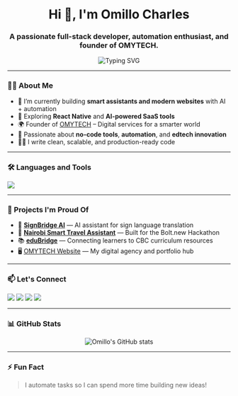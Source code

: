 <h1 align="center">Hi 👋, I'm Omillo Charles</h1>
<h3 align="center">A passionate full-stack developer, automation enthusiast, and founder of OMYTECH.</h3>

<p align="center">
  <img src="https://readme-typing-svg.demolab.com?font=Fira+Code&size=22&pause=1000&center=true&vCenter=true&width=440&lines=Building+the+future+with+code;Helping+brands+go+digital+%F0%9F%93%BB;Next.js+%7C+Firebase+%7C+Tailwind" alt="Typing SVG" />
</p>

---

### 🧑‍💻 About Me

- 🔭 I’m currently building **smart assistants and modern websites** with AI + automation  
- 🧠 Exploring **React Native** and **AI-powered SaaS tools**  
- 🌍 Founder of [OMYTECH](https://omytech.vercel.app) – Digital services for a smarter world  
- 🧰 Passionate about **no-code tools**, **automation**, and **edtech innovation**  
- ✍🏾 I write clean, scalable, and production-ready code

---

### 🛠️ Languages and Tools

<p align="left">
  <img src="https://skillicons.dev/icons?i=html,css,js,ts,react,nextjs,tailwind,bootstrap,firebase,nodejs,express,mongodb,git,github,vscode,figma,python,linux,bash,vercel,netlify" />
</p>

---

### 🚀 Projects I'm Proud Of

- 🧠 [**SignBridge AI**](https://signbridge.tech) — AI assistant for sign language translation  
- 🚌 [**Nairobi Smart Travel Assistant**](https://nairobismarttravel.vercel.app) — Built for the Bolt.new Hackathon  
- 📚 [**eduBridge**](https://edubridge.vercel.app) — Connecting learners to CBC curriculum resources  
- 🖥️ [OMYTECH Website](https://omytech.tech) — My digital agency and portfolio hub  

---

### 📫 Let's Connect

<p>
  <a href="mailto:fidelomillo812@gmail.com"><img src="https://img.shields.io/badge/Email-%23EA4335?style=for-the-badge&logo=gmail&logoColor=white" /></a>
  <a href="https://linkedin.com/in/omillo-charles"><img src="https://img.shields.io/badge/LinkedIn-%230A66C2?style=for-the-badge&logo=linkedin&logoColor=white" /></a>
  <a href="https://twitter.com/omillo_charles"><img src="https://img.shields.io/badge/Twitter-%231DA1F2?style=for-the-badge&logo=twitter&logoColor=white" /></a>
  <a href="https://omillocharles.vercel.app"><img src="https://img.shields.io/badge/Portfolio-%23000000?style=for-the-badge&logo=firefox&logoColor=white" /></a>
</p>

---

### 📊 GitHub Stats

<p align="center">
  <img src="https://github-readme-stats.vercel.app/api?username=omillo-charles&show_icons=true&theme=radical" alt="Omillo's GitHub stats" />
</p>

---

### ⚡ Fun Fact

> I automate tasks so I can spend more time building new ideas!





 
